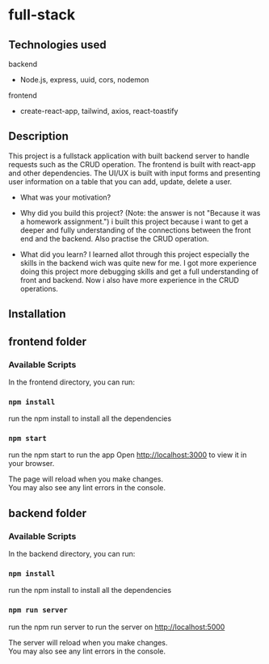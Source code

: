 # full-stack

## Technologies used
backend
- Node.js, express, uuid, cors, nodemon

frontend
- create-react-app, tailwind, axios, react-toastify

## Description

This project is a fullstack application with built backend server to handle requests such as the CRUD operation.
The frontend is built with react-app and other dependencies.
The UI/UX is built with input forms and presenting user information on a table that you can add, update, delete a user.


- What was your motivation?
 
- Why did you build this project? (Note: the answer is not "Because it was a homework assignment.")
   i built this project because i want to get a deeper and fully understanding of the connections between the front end and the backend.
   Also practise the CRUD operation.
   
- What did you learn?
  I learned allot through this project especially the skills in the backend wich was quite new for me.
  I got more experience doing this project more debugging skills and get a full understanding of front and backend.
  Now i also have more experience in the CRUD operations.


## Installation

## frontend folder

### Available Scripts

In the frontend directory, you can run:

### `npm install`

run the npm install to install all the dependencies

### `npm start`

run the npm start to run the app 
Open [http://localhost:3000](http://localhost:3000) to view it in your browser.

The page will reload when you make changes.\
You may also see any lint errors in the console.

## backend folder

### Available Scripts

In the backend directory, you can run:

### `npm install`

run the npm install to install all the dependencies

### `npm run server`

run the npm run server to run the server on
[http://localhost:5000](http://localhost:5000) 

The server will reload when you make changes.\
You may also see any lint errors in the console.



